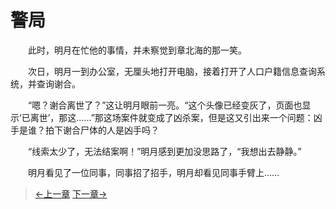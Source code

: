 # 警局

&#x3000;&#x3000;此时，明月在忙他的事情，并未察觉到章北海的那一笑。
  
&#x3000;&#x3000;次日，明月一到办公室，无厘头地打开电脑，接着打开了人口户籍信息查询系统，并查询谢合。
  
&#x3000;&#x3000;“嗯？谢合离世了？”这让明月眼前一亮。“这个头像已经变灰了，页面也显示‘已离世’，那这……”那这场案件就变成了凶杀案，但是这又引出来一个问题：凶手是谁？拍下谢合尸体的人是凶手吗？
  
&#x3000;&#x3000;“线索太少了，无法结案啊！”明月感到更加没思路了，“我想出去静静。”
  
&#x3000;&#x3000;明月看见了一位同事，同事招了招手，明月却看见同事手臂上……

> [←上一章](/zh-cn/detective/part3/chapter2.md)  [下一章→](/zh-cn/detective/part3/chapter4.md)
